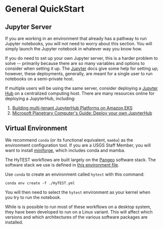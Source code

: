# General QuickStart

## Jupyter Server
If you are working in an environment that already has a pathway to run Jupyter notebooks, you will not need to worry about this section. You will simply launch the Jupyter notebook in whatever way you know how.

If you do need to set up your own Jupyter server, this is a harder problem to solve -- primarily because 
there are so many variables and options to consider when setting it up. The [Jupyter](https://jupyter.org/)
docs give some help for setting up; however, these deployments, generally, are meant for a single user to run notebooks on a semi-private host. 

If multiple users will be using the same server, consider deploying a [Jupyter Hub](https://jupyter.org/hub) on a centralized computing host. There are many resources online for deploying a JupyterHub, including:
1. [Building multi-tenant JupyterHub Platforms on Amazon EKS](https://aws.amazon.com/blogs/containers/building-multi-tenant-jupyterhub-platforms-on-amazon-eks/)
2. [Microsoft Planetrary Computer's Guide: Deploy your own JupyterHub](https://planetarycomputer.microsoft.com/docs/concepts/hub-deployment/)

## Virtual Environment

We recommend `conda` (or its functional equivalent, `mamba`) as the environment configuration tool. If you are a USGS Staff Member, you will want to install [miniforge](https://conda-forge.org/download/), which includes conda and mamba.

The HyTEST workflows are built largely on the [Pangeo](https://pangeo.io/) software stack. The software stack we use is defined in [this environment file](https://raw.githubusercontent.com/hytest-org/hytest/main/environment_set_up/HyTEST.yml). 

Use `conda` to create an environment called `hytest` with this command: 

```text
conda env create -f ./HyTEST.yml
```

You will then need to select the `hytest` environment as your kernel when you try to run the notebook.

While is is possible to run most of these workflows on a desktop system, they have been developed to run on a Linux variant.  This will affect which versions and which architectures of the various software packages are installed.